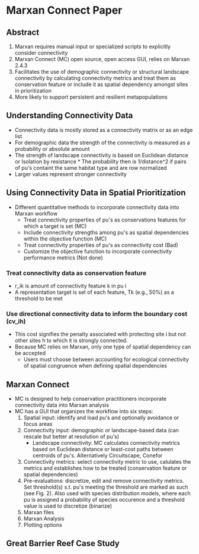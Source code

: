 # Marxan Connect Paper
## Abstract
1. Marxan requires manual input or specialized scripts to explicitly consider connectivity
2. Marxan Connect (MC) open source, open access GUI, relies on Marxan 2.4.3
3. Facilitates the use of demographic connectivity or structural landscape connectivity by calculating connectivity metrics and treat them as conservation feature or include it as spatial dependency amongst sites in prioritization
4. More likely to support persistent and resilient metapopulations

## Understanding Connectivity Data
* Connectivity data is mostly stored as a connectivity matrix or as an edge list
* For demographic data the strength of the connectivity is measured as a probability or absolute amount
* The strength of landscape connectivity is based on Euclidean distance or Isolation by resistance
      * The probability then is 1/distance^2 if pairs of pu's containt the same habitat type and are row normalized
* Larger values represent stronger connectivity

## Using Connectivity Data in Spatial Prioritization
* Different quantitative methods to incorporate connectivity data into Marxan workflow
    * Treat connectivity properties of pu's as conservations features for which a target is set (MC)
    * Include connectivity strengths among pu's as spatial dependencies within the objective function (MC)
    * Treat connectivity properties of pu's as connectivity cost (Bad)
    * Customize the objective function to incorporate connectivity performance metrics (Not done)
### Treat connectivity data as conservation feature
  * r_ik is amount of connectivity feature k in pu i
  * A representation target is set of each feature, Tk (e.g., 50%) as a threshold to be met
### Use directional connectivity data to inform the boundary cost (cv_ih)
  * This cost signifies the penalty associated with protecting site i but not other sites h to which it is strongly connected.
  * Because MC relies on Marxan, only one type of spatial dependency can be accepted
    * Users must choose between accounting for ecological connectivity of spatial congruence when defining spatial dependencies

## Marxan Connect
* MC is designed to help conservation practitioners incorporate connectivity data into Marxan analysis
* MC has a GUI that organizes the workflow into six steps:
    1. Spatial input: identify and load pu's and optionally avoidance or focus areas
    2. Connectivity input: demographic or landscape-based data (can rescale but better at resolution of pu's)
        * Landscape connectivity: MC calculates connectivity metrics based on Euclidean distance or least-cost paths between centroids of pu's. Alternatively Circuitscape, Conefor
    3. Connectivity metrics: select connectivity metric to use, calulates the metrics and establishes how to be treated (conservation feature or spatial dependencies)
    4. Pre-evaluations: discretize, edit and remove connectivity metrics. Set threshold(s) s.t. pu's meeting the threshold are marked as such (see Fig. 2). Also used with species distribution models, where each pu is assigned a probability of species occurence and a threshold value is used to discretize (binarize)
    5. Marxan files
    6. Marxan Analysis
    7. Plotting options

## Great Barrier Reef Case Study

